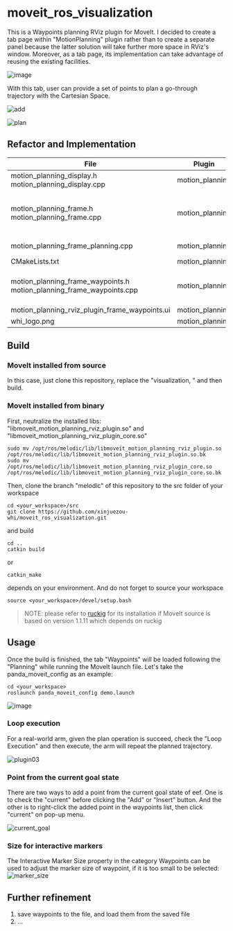 # moveit_ros_visualization
This is a Waypoints planning RViz plugin for MoveIt. I decided to create a tab page within "MotionPlanning" plugin rather than to create a separate panel because the latter solution will take further more space in RViz's window. Moreover, as a tab page, its implementation can take advantage of reusing the existing facilities.

![image](https://user-images.githubusercontent.com/72239958/187060058-7f4d7297-3ea2-4388-81ed-683e3526e76d.png)

With this tab, user can provide a set of points to plan a go-through trajectory with the Cartesian Space.

![add](https://user-images.githubusercontent.com/72239958/187058845-9a0351a2-b155-47d7-aca6-474426c4ae6b.gif)

![plan](https://user-images.githubusercontent.com/72239958/187059205-af3d3d56-36ac-4211-b69f-c6d765478152.gif)


## Refactor and Implementation
| File                                                                  | Plugin          | Class    | Comment                                                                                                     |
|-----------------------------------------------------------------------|-----------------|----------|-------------------------------------------------------------------------------------------------------------|
| motion_planning_display.h motion_planning_display.cpp                 | motion_planning | refactor | added visualize function for waypoints                                                                      |
| motion_planning_frame.h motion_planning_frame.cpp                     | motion_planning | refactor | forward declaration of tab waypoints added signal callback of tab waypoints overridden computeCartesianPlan |
| motion_planning_frame_planning.cpp                                    | motion_planning | refactor | override computeCartesianPlan                                                                               |
| CMakeLists.txt                                                        | motion_planning | refactor | new file's manifest                                                                                         |
| motion_planning_frame_waypoints.h motion_planning_frame_waypoints.cpp | motion_planning | new      | properties and behaviors of widgets of tab waypoints ux logic                                               |
| motion_planning_rviz_plugin_frame_waypoints.ui                        | motion_planning | new      | ui from QT Designer                                                                                         |
| whi_logo.png                                                          | motion_planning | new      | logo image                                                                                                  |

## Build
### MoveIt installed from source
In this case, just clone this repository, replace the "visualization, " and then build.

### MoveIt installed from binary
First, neutralize the installed libs: "libmoveit_motion_planning_rviz_plugin.so" and "libmoveit_motion_planning_rviz_plugin_core.so"
```
sudo mv /opt/ros/melodic/lib/libmoveit_motion_planning_rviz_plugin.so /opt/ros/melodic/lib/libmoveit_motion_planning_rviz_plugin.so.bk
sudo mv /opt/ros/melodic/lib/libmoveit_motion_planning_rviz_plugin_core.so /opt/ros/melodic/lib/libmoveit_motion_planning_rviz_plugin_core.so.bk
```
Then, clone the branch "melodic" of this repository to the src folder of your workspace
```
cd <your_workspace>/src
git clone https://github.com/xinjuezou-whi/moveit_ros_visualization.git
```
and build
```
cd ..
catkin build
```
or
```
catkin_make
```
depends on your environment. And do not forget to source your workspace
```
source <your_workspace>/devel/setup.bash
```

> NOTE: please refer to [ruckig](https://github.com/pantor/ruckig) for its installation if MoveIt source is based on version 1.1.11 which depends on ruckig

## Usage
Once the build is finished, the tab "Waypoints" will be loaded following the "Planning" while running the MoveIt launch file. Let's take the panda_moveit_config as an example:
```
cd <your_workspace>
roslaunch panda_moveit_config demo.launch
```

![image](https://user-images.githubusercontent.com/72239958/187059302-82aaa6de-dfbc-48b5-bc96-2e7af905b2d3.png)


### Loop execution
For a real-world arm, given the plan operation is succeed, check the "Loop Execution" and then execute, the arm will repeat the planned trajectory.

![plugin03](https://user-images.githubusercontent.com/72239958/185743085-e0892db0-76ad-49d9-8e7f-62e9640f1486.gif)

### Point from the current goal state
There are two ways to add a point from the current goal state of eef. One is to check the "current" before clicking the "Add" or "Insert" button. And the other is to right-click the added point in the waypoints list, then click "current" on pop-up menu.

![current_goal](https://user-images.githubusercontent.com/72239958/219290390-f7a66d3d-e026-4436-a98a-be43ab059143.gif)

### Size for interactive markers
The Interactive Marker Size property in the category Waypoints can be used to adjust the marker size of waypoint, if it is too small to be selected:
![marker_size](https://user-images.githubusercontent.com/72239958/219294191-464a107d-dcff-43dd-9d24-b3e5c1e87eca.gif)

## Further refinement
1. save waypoints to the file, and load them from the saved file
2. ...
